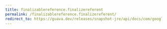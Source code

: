 ```yaml
---
title: finalizablereference.finalizereferent
permalink: /finalizablereference.finalizereferent/
redirect_to: https://guava.dev/releases/snapshot-jre/api/docs/com/google/common/base/FinalizableReference.html#finalizeReferent--
---
```

